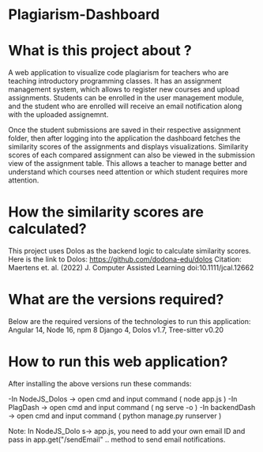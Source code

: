 # Plagiarism-Dashboard

# What is this project about ?
A web application to visualize code plagiarism for teachers who are teaching introductory programming classes. It has an assignment management system, which allows 
to register new courses and upload assignments. Students can be enrolled in the user management module, and the student who are enrolled will receive an email 
notification along with the uploaded assignemnt.

Once the student submissions are saved in their respective assignment folder, then after logging into the application the dashboard fetches the similarity scores of the
assignments and displays visualizations. Similarity scores of each compared assignment can also be viewed in the submission view of the assignment table.
This allows a teacher to manage better and understand which courses need attention or which student requires more attention.

# How the similarity scores are calculated?
This project uses Dolos as the backend logic to calculate similarity scores.
Here is the link to Dolos: https://github.com/dodona-edu/dolos
Citation: Maertens et. al. (2022) J. Computer Assisted Learning doi:10.1111/jcal.12662

# What are the versions required?
Below are the required versions of the technologies to run this application:
Angular 14, Node 16, npm 8
Django 4, Dolos v1.7, Tree-sitter v0.20

# How to run this web application?
After installing the above versions run these commands:

-In NodeJS_Dolos -> open cmd and input command ( node app.js )
-In PlagDash -> open cmd and input command ( ng serve -o )
-In backendDash -> open cmd and input command ( python manage.py runserver )


Note: In NodeJS_Dolo s-> app.js, you need to add your own email ID and pass in app.get("/sendEmail" ..   method to send email notifications.





